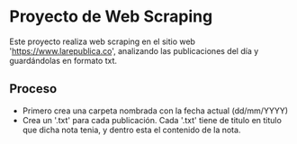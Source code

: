 # Proyecto de Web Scraping

Este proyecto realiza web scraping en el sitio web 'https://www.larepublica.co', analizando las publicaciones del día y guardándolas en formato txt.

## Proceso 
- Primero crea una carpeta nombrada con la fecha actual (dd/mm/YYYY)
- Crea un '.txt' para cada publicación. Cada '.txt' tiene de titulo en titulo que dicha nota tenia, y dentro esta el contenido de la nota.
